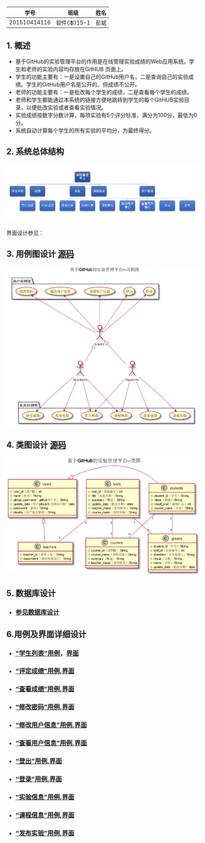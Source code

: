 |学号|班级|姓名|
|:-------:|:-------------: | :----------:|
|201510414116|软件(本)15-1|彭斌|

## 1. 概述
- 基于GitHub的实验管理平台的作用是在线管理实验成绩的Web应用系统。学生和老师的实验内容均存放在GitHUB
页面上。
- 学生的功能主要有：一是设置自己的GitHub用户名，二是查询自己的实验成绩。学生的GitHub用户名是公开的，但成绩不公开。
- 老师的功能主要有：一是批改每个学生的成绩，二是查看每个学生的成绩。
- 老师和学生都能通过本系统的链接方便地跳转到学生的每个GitHUB实验目录，以便批改实验或者查看实验情况。
- 实验成绩按数字分数计算，每项实验有5个评分标准，满分为100分，最低为0分。
- 系统自动计算每个学生的所有实验的平均分，为最终得分。

## 2. 系统总体结构
![](实验管理平台1.png)

界面设计参见：

## 3. 用例图设计 [源码](src/UseCase.puml)
![](UseCase.png)

## 4. 类图设计 [源码](src/class.puml)
![](class.png)

## 5. 数据库设计
- ### [参见数据库设计](src/数据库设计.md)

## 6.用例及界面详细设计
- ### ["学生列表"用例](../test6/用例/学生列表.md)，[界面](https://peng814.github.io/is_analysis/test6/ui/index.html) 
- ### [“评定成绩”用例](./用例/评定成绩.md),[界面](https://peng814.github.io/is_analysis/test6/ui/评定成绩.html)
- ### [“查看成绩”用例](./用例/查看成绩.md),[界面](https://peng814.github.io/is_analysis/test6/ui/查看成绩.html)
- ### [“修改密码”用例](./用例/修改密码.md),[界面](https://peng814.github.io/is_analysis/test6/ui/顶部菜单.html)
- ### [“修改用户信息”用例](./用例/修改用户信息.md),[界面](https://peng814.github.io/is_analysis/test6/ui/顶部菜单.html)
- ### [“查看用户信息”用例](./用例/查看用户信息.md),[界面](../test6/ui/顶部菜单.html)
- ### [“登出”用例](./用例/登出.md),[界面](https://peng814.github.io/is_analysis/test6/ui/顶部菜单.html)
- ### [“登录”用例](./用例/登录.md),[界面](https://peng814.github.io/is_analysis/test6/ui/登录.html)
- ### [“实验信息”用例](./用例/实验信息.md),[界面](https://peng814.github.io/is_analysis/test6/ui/实验信息.html)
- ### [“课程信息”用例](./用例/课程信息.md),[界面](https://peng814.github.io/is_analysis/test6/ui/课程信息.html)
- ### [“发布实验”用例](./用例/发布实验.md),[界面](https://peng814.github.io/is_analysis/test6/ui/发布实验.html)